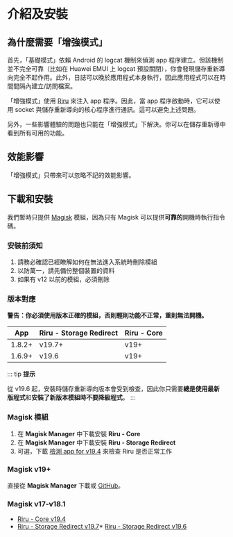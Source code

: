 # 介紹及安裝

## 為什麼需要「增強模式」

首先，「基礎模式」依賴 Android 的 logcat 機制來偵測 app 程序建立。但該機制並不完全可靠（比如在 Huawei EMUI 上 logcat 預設關閉），你會發現儲存重新導向完全不起作用。此外，日誌可以晚於應用程式本身執行，因此應用程式可以在時間間隔內建立/訪問檔案。

「增強模式」使用 [Riru](https://github.com/RikkaApps/Riru) 來注入 app 程序。因此，當 app 程序啟動時，它可以使用 socket 與儲存重新導向的核心程序進行通訊。這可以避免上述問題。

另外，一些影響體驗的問題也只能在「增強模式」下解決。你可以在儲存重新導中看到所有可用的功能。

## 效能影響

「增強模式」只帶來可以忽略不記的效能影響。

## 下載和安裝

我們暫時只提供 [Magisk](https://github.com/topjohnwu/Magisk) 模組，因為只有 Magisk 可以提供**可靠的**開機時執行指令碼。

### 安裝前須知

1. 請務必確認已經瞭解如何在無法進入系統時刪除模組
2. 以防萬一，請先備份整個裝置的資料
3. 如果有 v12 以前的模組，必須刪除

### 版本對應

**警告：你必須使用版本正確的模組，否則輕則功能不正常，重則無法開機。**

| App    | Riru - Storage Redirect | Riru - Core |
|--------|-------------------------|-------------|
| 1.8.2+ | v19.7+                  | v19+        |
| 1.6.9+ | v19.6                   | v19+        |

::: tip
**提示**

從 v19.6 起，安裝時儲存重新導向版本會受到檢查，因此你只需要**總是使用最新版程式**和**安裝了新版本模組時不要降級程式**。
:::

### Magisk 模組

1. 在 **Magisk Manager** 中下載安裝 **Riru - Core**
2. 在 **Magisk Manager** 中下載安裝 **Riru - Storage Redirect**
3. 可選，下載 [檢測 app for v19.4](https://github.com/RikkaApps/Riru/releases/download/v19.4/app-release.apk) 來檢查 Riru 是否正常工作

### Magisk v19+

直接從 **Magisk Manager** 下載或 [GitHub](https://github.com/RikkaApps/StorageRedirect-assets/releases/tag/assets)。

### Magisk v17-v18.1

* [Riru - Core v19.4](https://github.com/RikkaApps/Riru/releases/download/v19.4/magisk-v17-riru-core-v19.4.zip)
* [Riru - Storage Redirect v19.7](https://github.com/RikkaApps/StorageRedirect-assets/releases/download/assets/riru-storage-redirect-v19.7-magisk-v17.zip)* [Riru - Storage Redirect v19.6](https://github.com/RikkaApps/StorageRedirect-assets/releases/download/assets/riru-storage-redirect-v19.6-magisk-v17.zip)